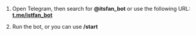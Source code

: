 1. Open Telegram, then search for **@itsfan_bot** or use the following URL: **[t.me/istfan_bot](t.me/istfan_bot)**

2. Run the bot, or you can use **/start**
